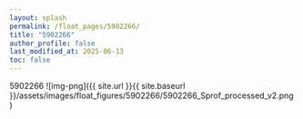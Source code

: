 ```yaml
---
layout: splash
permalink: /float_pages/5902266/
title: "5902266"
author_profile: false
last_modified_at: 2025-06-13
toc: false
---
```

 
5902266
![img-png]({{ site.url }}{{ site.baseurl }}/assets/images/float_figures/5902266/5902266_Sprof_processed_v2.png)
